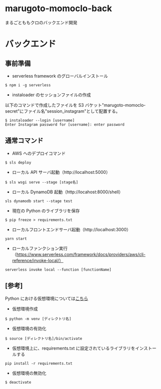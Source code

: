 # marugoto-momoclo-back

まるごとももクロのバックエンド開発

# バックエンド

## 事前準備

- serverless framework のグローバルインストール

```
$ npm i -g serverless
```

- instaloader のセッションファイルの作成

以下のコマンドで作成したファイルを S3 バケット"marugoto-momoclo-secret"にファイル名"session_instagram"として配置する。

```
$ instaloader --login [username]
Enter Instagram password for [username]: enter password
```

## 通常コマンド

- AWS へのデプロイコマンド

```
$ sls deploy
```

- ローカル API サーバ起動（http://localhost:5000）

```
$ sls wsgi serve --stage [stage名]
```

- ローカル DynamoDB 起動（http://locahost:8000/shell）

```
sls dynamodb start --stage test
```

- 現在の Python のライブラリを保存

```
$ pip freeze > requirements.txt
```

- ローカルフロントエンドサーバ起動（http://localhost:3000）

```
yarn start
```

- ローカルファンクション実行（https://www.serverless.com/framework/docs/providers/aws/cli-reference/invoke-local/）

```
serverless invoke local --function [functionName]
```

## [参考]

Python における仮想環境については[こちら](https://www.python.jp/install/windows/venv.html)

- 仮想環境作成

```
$ python -m venv [ディレクトリ名]
```

- 仮想環境の有効化

```
$ source [ディレクトリ名]/bin/activate
```

- 仮想環境上に、requirements.txt に設定されているライブラリをインストールする

```
pip install -r requirements.txt
```

- 仮想環境の無効化

```
$ deactivate
```
